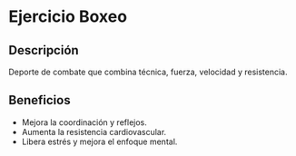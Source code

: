 # Ejercicio Boxeo

## Descripción
Deporte de combate que combina técnica, fuerza, velocidad y resistencia.

## Beneficios
- Mejora la coordinación y reflejos.
- Aumenta la resistencia cardiovascular.
- Libera estrés y mejora el enfoque mental.